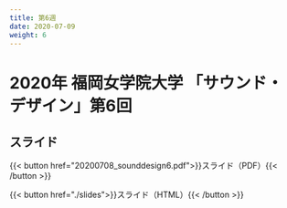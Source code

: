 ```yaml
---
title: 第6週
date: 2020-07-09
weight: 6
---
```



# 2020年 福岡女学院大学 「サウンド・デザイン」第6回


## スライド

{{< button href="20200708_sounddesign6.pdf">}}スライド（PDF）{{< /button >}}

{{< button href="./slides">}}スライド（HTML）{{< /button >}}
